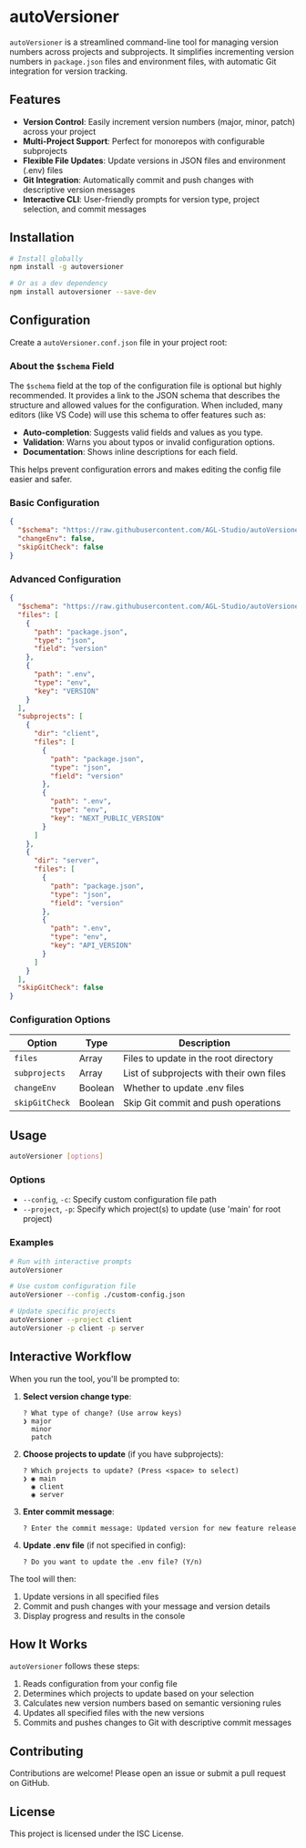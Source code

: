 # autoVersioner

`autoVersioner` is a streamlined command-line tool for managing version numbers across projects and subprojects. It simplifies incrementing version numbers in `package.json` files and environment files, with automatic Git integration for version tracking.

## Features

- **Version Control**: Easily increment version numbers (major, minor, patch) across your project
- **Multi-Project Support**: Perfect for monorepos with configurable subprojects 
- **Flexible File Updates**: Update versions in JSON files and environment (.env) files
- **Git Integration**: Automatically commit and push changes with descriptive version messages
- **Interactive CLI**: User-friendly prompts for version type, project selection, and commit messages

## Installation

```sh
# Install globally
npm install -g autoversioner

# Or as a dev dependency
npm install autoversioner --save-dev
```

## Configuration

Create a `autoVersioner.conf.json` file in your project root:

### About the `$schema` Field

The `$schema` field at the top of the configuration file is optional but highly recommended. It provides a link to the JSON schema that describes the structure and allowed values for the configuration. When included, many editors (like VS Code) will use this schema to offer features such as:

- **Auto-completion**: Suggests valid fields and values as you type.
- **Validation**: Warns you about typos or invalid configuration options.
- **Documentation**: Shows inline descriptions for each field.

This helps prevent configuration errors and makes editing the config file easier and safer.

### Basic Configuration

```json
{
  "$schema": "https://raw.githubusercontent.com/AGL-Studio/autoVersioner/refs/heads/master/src/utils/config.schema.json",
  "changeEnv": false,
  "skipGitCheck": false
}
```

### Advanced Configuration

```json
{
  "$schema": "https://raw.githubusercontent.com/AGL-Studio/autoVersioner/refs/heads/master/src/utils/config.schema.json",
  "files": [
    {
      "path": "package.json",
      "type": "json",
      "field": "version"
    },
    {
      "path": ".env",
      "type": "env",
      "key": "VERSION"
    }
  ],
  "subprojects": [
    {
      "dir": "client",
      "files": [
        {
          "path": "package.json",
          "type": "json",
          "field": "version"
        },
        {
          "path": ".env",
          "type": "env",
          "key": "NEXT_PUBLIC_VERSION"
        }
      ]
    },
    {
      "dir": "server",
      "files": [
        {
          "path": "package.json",
          "type": "json",
          "field": "version"
        },
        {
          "path": ".env",
          "type": "env",
          "key": "API_VERSION"
        }
      ]
    }
  ],
  "skipGitCheck": false
}
```

### Configuration Options

| Option | Type | Description |
|--------|------|-------------|
| `files` | Array | Files to update in the root directory |
| `subprojects` | Array | List of subprojects with their own files |
| `changeEnv` | Boolean | Whether to update .env files |
| `skipGitCheck` | Boolean | Skip Git commit and push operations |

## Usage

```sh
autoVersioner [options]
```

### Options

- `--config`, `-c`: Specify custom configuration file path
- `--project`, `-p`: Specify which project(s) to update (use 'main' for root project)

### Examples

```sh
# Run with interactive prompts
autoVersioner

# Use custom configuration file
autoVersioner --config ./custom-config.json

# Update specific projects
autoVersioner --project client
autoVersioner -p client -p server
```

## Interactive Workflow

When you run the tool, you'll be prompted to:

1. **Select version change type**:
   ```
   ? What type of change? (Use arrow keys)
   ❯ major
     minor
     patch
   ```

2. **Choose projects to update** (if you have subprojects):
   ```
   ? Which projects to update? (Press <space> to select)
   ❯ ◉ main
     ◉ client
     ◉ server
   ```

3. **Enter commit message**:
   ```
   ? Enter the commit message: Updated version for new feature release
   ```

4. **Update .env file** (if not specified in config):
   ```
   ? Do you want to update the .env file? (Y/n)
   ```

The tool will then:
1. Update versions in all specified files
2. Commit and push changes with your message and version details
3. Display progress and results in the console

## How It Works

`autoVersioner` follows these steps:

1. Reads configuration from your config file
2. Determines which projects to update based on your selection
3. Calculates new version numbers based on semantic versioning rules
4. Updates all specified files with the new versions
5. Commits and pushes changes to Git with descriptive commit messages

## Contributing

Contributions are welcome! Please open an issue or submit a pull request on GitHub.

## License

This project is licensed under the ISC License.
